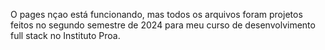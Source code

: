 O pages nçao está funcionando, mas todos os arquivos foram projetos feitos no segundo semestre de 2024 para meu curso de desenvolvimento full stack no Instituto Proa.

